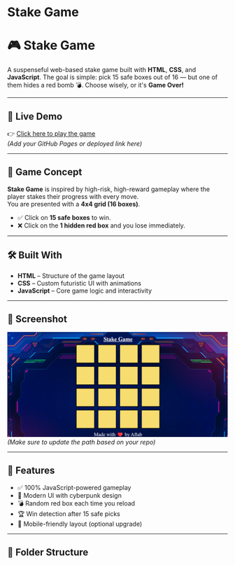 # Stake Game
# 🎮 Stake Game

A suspenseful web-based stake game built with **HTML**, **CSS**, and **JavaScript**. The goal is simple: pick 15 safe boxes out of 16 — but one of them hides a red bomb 💣. Choose wisely, or it's **Game Over!**

---

## 🚀 Live Demo

👉 [Click here to play the game](#)  
*(Add your GitHub Pages or deployed link here)*

---

## 🧠 Game Concept

**Stake Game** is inspired by high-risk, high-reward gameplay where the player stakes their progress with every move.  
You are presented with a **4x4 grid (16 boxes)**.  
- ✅ Click on **15 safe boxes** to win.
- ❌ Click on the **1 hidden red box** and you lose immediately.

---

## 🛠️ Built With

- **HTML** – Structure of the game layout  
- **CSS** – Custom futuristic UI with animations  
- **JavaScript** – Core game logic and interactivity

---

## 📸 Screenshot

![Stake Game Screenshot](https://github.com/aftabalammansoori/Stake-Game/blob/main/images/Screenshot%202025-04-18%20064948.png)  
*(Make sure to update the path based on your repo)*

---

## 🧩 Features

- ✅ 100% JavaScript-powered gameplay
- 🎨 Modern UI with cyberpunk design
- 💣 Random red box each time you reload
- 🏆 Win detection after 15 safe picks
- 📱 Mobile-friendly layout (optional upgrade)

---

## 📂 Folder Structure

